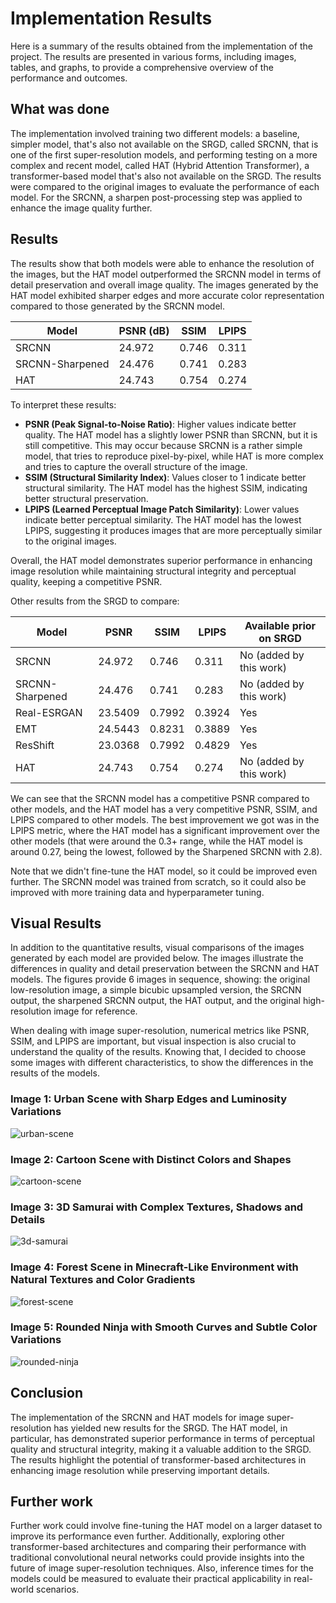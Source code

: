 # Implementation Results

Here is a summary of the results obtained from the implementation of the project. The results are presented in various forms, including images, tables, and graphs, to provide a comprehensive overview of the performance and outcomes.

## What was done

The implementation involved training two different models: a baseline, simpler model, that's also not available on the SRGD, called SRCNN, that is one of the first super-resolution models, and performing testing on a more complex and recent model, called HAT (Hybrid Attention Transformer), a transformer-based model that's also not available on the SRGD. The results were compared to the original images to evaluate the performance of each model. For the SRCNN, a sharpen post-processing step was applied to enhance the image quality further.

## Results

The results show that both models were able to enhance the resolution of the images, but the HAT model outperformed the SRCNN model in terms of detail preservation and overall image quality. The images generated by the HAT model exhibited sharper edges and more accurate color representation compared to those generated by the SRCNN model.

| Model           | PSNR (dB) | SSIM  | LPIPS  |
|-----------------|-----------|-------|--------|
| SRCNN           | 24.972    | 0.746 | 0.311  |
| SRCNN-Sharpened | 24.476    | 0.741 | 0.283  |
| HAT             | 24.743    | 0.754 | 0.274  |

To interpret these results:

- **PSNR (Peak Signal-to-Noise Ratio)**: Higher values indicate better quality. The HAT model has a slightly lower PSNR than SRCNN, but it is still competitive. This may occur because SRCNN is a rather simple model, that tries to reproduce pixel-by-pixel, while HAT is more complex and tries to capture the overall structure of the image.
- **SSIM (Structural Similarity Index)**: Values closer to 1 indicate better structural similarity. The HAT model has the highest SSIM, indicating better structural preservation.
- **LPIPS (Learned Perceptual Image Patch Similarity)**: Lower values indicate better perceptual similarity. The HAT model has the lowest LPIPS, suggesting it produces images that are more perceptually similar to the original images.

Overall, the HAT model demonstrates superior performance in enhancing image resolution while maintaining structural integrity and perceptual quality, keeping a competitive PSNR.

Other results from the SRGD to compare:

| Model            | PSNR     | SSIM   | LPIPS  | Available prior on SRGD       |
|------------------|----------|--------|--------|-------------------------------|
| SRCNN            | 24.972   | 0.746  | 0.311  | No (added by this work)       |
| SRCNN-Sharpened  | 24.476   | 0.741  | 0.283  | No (added by this work)       |
| Real-ESRGAN      | 23.5409  | 0.7992 | 0.3924 | Yes                           |
| EMT              | 24.5443  | 0.8231 | 0.3889 | Yes                           |
| ResShift         | 23.0368  | 0.7992 | 0.4829 | Yes                           |
| HAT              | 24.743   | 0.754  | 0.274  | No (added by this work)       |

We can see that the SRCNN model has a competitive PSNR compared to other models, and the HAT model has a very competitive PSNR, SSIM, and LPIPS compared to other models. The best improvement we got was in the LPIPS metric, where the HAT model has a significant improvement over the other models (that were around the 0.3+ range, while the HAT model is around 0.27, being the lowest, followed by the Sharpened SRCNN with 2.8).

Note that we didn't fine-tune the HAT model, so it could be improved even further. The SRCNN model was trained from scratch, so it could also be improved with more training data and hyperparameter tuning.

## Visual Results

In addition to the quantitative results, visual comparisons of the images generated by each model are provided below. The images illustrate the differences in quality and detail preservation between the SRCNN and HAT models. The figures provide 6 images in sequence, showing: the original low-resolution image, a simple bicubic upsampled version, the SRCNN output, the sharpened SRCNN output, the HAT output, and the original high-resolution image for reference.

When dealing with image super-resolution, numerical metrics like PSNR, SSIM, and LPIPS are important, but visual inspection is also crucial to understand the quality of the results. Knowing that, I decided to choose some images with different characteristics, to show the differences in the results of the models.

### Image 1: Urban Scene with Sharp Edges and Luminosity Variations

![urban-scene](00020.png)

### Image 2: Cartoon Scene with Distinct Colors and Shapes

![cartoon-scene](00023.png)

### Image 3: 3D Samurai with Complex Textures, Shadows and Details

![3d-samurai](00029.png)

### Image 4: Forest Scene in Minecraft-Like Environment with Natural Textures and Color Gradients

![forest-scene](00044.png)

### Image 5: Rounded Ninja with Smooth Curves and Subtle Color Variations

![rounded-ninja](00062.png)

## Conclusion

The implementation of the SRCNN and HAT models for image super-resolution has yielded new results for the SRGD. The HAT model, in particular, has demonstrated superior performance in terms of perceptual quality and structural integrity, making it a valuable addition to the SRGD. The results highlight the potential of transformer-based architectures in enhancing image resolution while preserving important details.

## Further work

Further work could involve fine-tuning the HAT model on a larger dataset to improve its performance even further. Additionally, exploring other transformer-based architectures and comparing their performance with traditional convolutional neural networks could provide insights into the future of image super-resolution techniques. Also, inference times for the models could be measured to evaluate their practical applicability in real-world scenarios.
